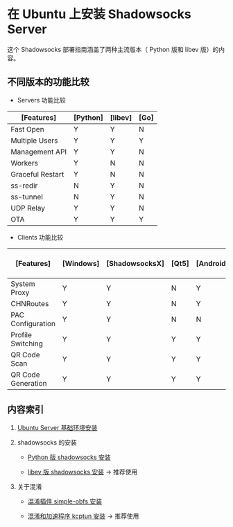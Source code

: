 # 在 Ubuntu 上安装 Shadowsocks Server

这个 Shadowsocks 部署指南涵盖了两种主流版本（ Python 版和 libev 版）的内容。

## 不同版本的功能比较

* Servers 功能比较

| [Features]       | [Python] | [libev] | [Go] |
| ---------------- | -------- | ------- | ---- |
| Fast Open        | Y        | Y       | N    |
| Multiple Users   | Y        | Y       | Y    |
| Management API   | Y        | Y       | N    |
| Workers          | Y        | N       | N    |
| Graceful Restart | Y        | N       | N    |
| ss-redir         | N        | Y       | N    |
| ss-tunnel        | N        | Y       | N    |
| UDP Relay        | Y        | Y       | N    |
| OTA              | Y        | Y       | Y    |

* Clients 功能比较

| [Features]         | [Windows] | [ShadowsocksX] | [Qt5] | [Android] | [iOS App Store] | [iOS Cydia] |
| ------------------ | --------- | -------------- | ----- | --------- | --------------- | ----------- |
| System Proxy       | Y         | Y              | N     | Y         | N               | Y           |
| CHNRoutes          | Y         | Y              | N     | Y         | Y               | Y           |
| PAC Configuration  | Y         | Y              | N     | N         | N               | N           |
| Profile Switching  | Y         | Y              | Y     | Y         | N               | Y           |
| QR Code Scan       | Y         | Y              | Y     | Y         | Y               | Y           |
| QR Code Generation | Y         | Y              | Y     | Y         | N               | Y           |

## 内容索引

1. [Ubuntu Server 基础环境安装](./ubuntu-server-setup.md)

1. shadowsocks 的安装

    * [Python 版 shadowsocks 安装](./shadowsocks-python-setup.md)

    * [libev 版 shadowsocks 安装](./shadowsocks-libev-setup.md) -> 推荐使用

1. 关于混淆

    * [混淆插件 simple-obfs 安装](./shadowsocks-simpleobfs-setup.md)

    * [混淆和加速程序 kcptun 安装](./shadowsocks-kcptun-setup.md) -> 推荐使用
